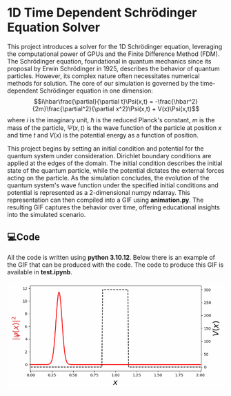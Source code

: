 # 1D Time Dependent Schrödinger Equation Solver
This project introduces a solver for the 1D Schrödinger equation, leveraging the computational power of GPUs and the Finite Difference Method (FDM).
The Schrödinger equation, foundational in quantum mechanics since its proposal by Erwin Schrödinger in 1925, describes the behavior of quantum particles.
However, its complex nature often necessitates numerical methods for solution. The core of our simulation is governed by the time-dependent Schrödinger equation in one dimension:
$$i\hbar\frac{\partial}{\partial t}\Psi(x,t) = -\frac{\hbar^2}{2m}\frac{\partial^2}{\partial x^2}\Psi(x,t) + V(x)\Psi(x,t)$$
where $i$ is the imaginary unit, $\hbar$ is the reduced Planck's constant, $m$ is the mass of the particle, $\Psi(x,t)$ is the wave function of the particle at position $x$ and time $t$ and $V(x)$ is the potential energy as a function of position.

This project begins by setting an initial condition and potential for the quantum system under consideration. Dirichlet boundary conditions are applied at the edges of the domain. The initial condition describes the initial state of the quantum particle, while the potential dictates the external forces acting on the particle.
As the simulation concludes, the evolution of the quantum system's wave function under the specified initial conditions and potential is represented as a 2-dimensional numpy ndarray. This representation can then compiled into a GIF using __animation.py__.
The resulting GIF captures the behavior over time, offering educational insights into the simulated scenario.

## 💻Code
All the code is written using __python 3.10.12__. Below there is an example of the GIF that can be produced with the code. The code to produce this GIF is available in __test.ipynb__.

<p align="center">
  <img src="/output_gifs/schrodinger.gif" width="600" />
</p>
